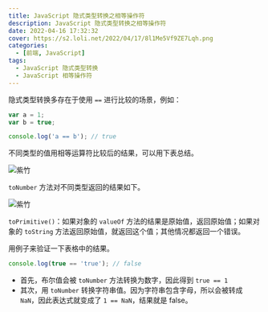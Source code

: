 ```yaml
---
title: JavaScript 隐式类型转换之相等操作符
description: JavaScript 隐式类型转换之相等操作符
date: 2022-04-16 17:32:32
cover: https://s2.loli.net/2022/04/17/8l1Me5Vf9ZE7Lqh.png
categories:
  - [前端, JavaScript]
tags:
  - JavaScript 隐式类型转换
  - JavaScript 相等操作符
---
```


<ins class="adsbygoogle" style="display:block; text-align:center;"  data-ad-layout="in-article" data-ad-format="fluid" data-ad-client="ca-pub-7962287588031867" data-ad-slot="2542544532"></ins><script> (adsbygoogle = window.adsbygoogle || []).push({});</script>

隐式类型转换多存在于使用 `==` 进行比较的场景，例如：

```js
var a = 1;
var b = true;

console.log('a == b'); // true
```

不同类型的值用相等运算符比较后的结果，可以用下表总结。

![紫竹](https://s2.loli.net/2022/04/16/WZboPTdBRmXQkja.png)

`toNumber` 方法对不同类型返回的结果如下。

![紫竹](https://s2.loli.net/2022/04/17/VQ7BxmTqcOFUh34.png)

`toPrimitive()`：如果对象的 `valueOf` 方法的结果是原始值，返回原始值；如果对象的 `toString` 方法返回原始值，就返回这个值；其他情况都返回一个错误。

用例子来验证一下表格中的结果。

```js
console.log(true == 'true'); // false
```

- 首先，布尔值会被 `toNumber` 方法转换为数字，因此得到 `true == 1`
- 其次，用 `toNumber` 转换字符串值。因为字符串包含字母，所以会被转成 `NaN`，因此表达式就变成了 `1 == NaN`，结果就是 false。
